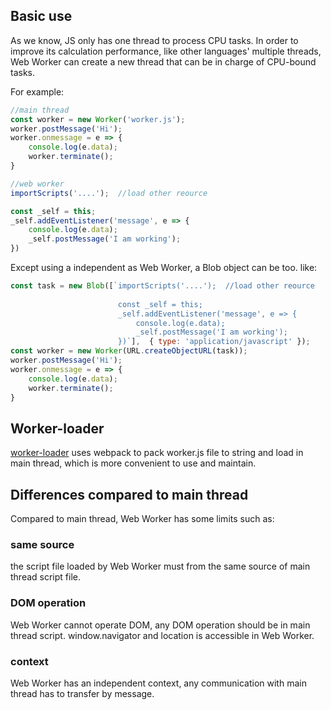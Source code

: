 ## Basic use

As we know, JS only has one thread to process CPU tasks. In order to improve its calculation performance,
like other languages' multiple threads, Web Worker can create a new thread that can be in charge of CPU-bound 
tasks.

For example:

```js
//main thread
const worker = new Worker('worker.js');
worker.postMessage('Hi');
worker.onmessage = e => {
    console.log(e.data);
    worker.terminate();
}

//web worker
importScripts('....');  //load other reource

const _self = this;
_self.addEventListener('message', e => {
    console.log(e.data);
    _self.postMessage('I am working');
})
```

Except using a independent as Web Worker, a Blob object can be too. like:

```js
const task = new Blob([`importScripts('....');  //load other reource
                        
                        const _self = this;
                        _self.addEventListener('message', e => {
                            console.log(e.data);
                            _self.postMessage('I am working');
                        })`],  { type: 'application/javascript' });
const worker = new Worker(URL.createObjectURL(task));
worker.postMessage('Hi');
worker.onmessage = e => {
    console.log(e.data);
    worker.terminate();
}
```

## Worker-loader

[worker-loader](https://github.com/webpack-contrib/worker-loader) uses webpack to pack worker.js file to string and load in 
main thread, which is more convenient to use and maintain.

## Differences compared to main thread

Compared to main thread, Web Worker has some limits such as:

### same source

the script file loaded by Web Worker must from the same source of main thread script file.

### DOM operation

Web Worker cannot operate DOM, any DOM operation should be in main thread script. window.navigator and 
location is accessible in Web Worker.

### context

Web Worker has an independent context, any communication with main thread has to transfer by 
message.
